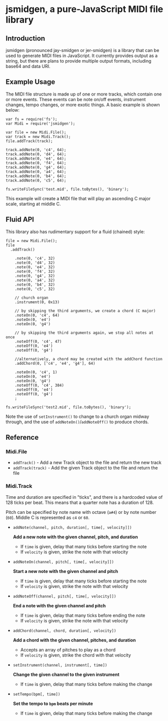 # jsmidgen, a pure-JavaScript MIDI file library

## Introduction

jsmidgen (pronounced jay-smidgen or jer-smidgen) is a library that can be used
to generate MIDI files in JavaScript. It currently provides output as a string,
but there are plans to provide multiple output formats, including base64 and
data URI.

## Example Usage

The MIDI file structure is made up of one or more tracks, which contain one or
more events. These events can be note on/off events, instrument changes, tempo
changes, or more exotic things. A basic example is shown below:

    var fs = require('fs');
    var Midi = require('jsmidgen');

    var file = new Midi.File();
    var track = new Midi.Track();
    file.addTrack(track);

    track.addNote(0, 'c4', 64);
    track.addNote(0, 'd4', 64);
    track.addNote(0, 'e4', 64);
    track.addNote(0, 'f4', 64);
    track.addNote(0, 'g4', 64);
    track.addNote(0, 'a4', 64);
    track.addNote(0, 'b4', 64);
    track.addNote(0, 'c5', 64);

    fs.writeFileSync('test.mid', file.toBytes(), 'binary');

This example will create a MIDI file that will play an ascending C major scale,
starting at middle C.

## Fluid API

This library also has rudimentary support for a fluid (chained) style:

    file = new Midi.File();
    file
      .addTrack()

        .note(0, 'c4', 32)
        .note(0, 'd4', 32)
        .note(0, 'e4', 32)
        .note(0, 'f4', 32)
        .note(0, 'g4', 32)
        .note(0, 'a4', 32)
        .note(0, 'b4', 32)
        .note(0, 'c5', 32)

        // church organ
        .instrument(0, 0x13)

        // by skipping the third arguments, we create a chord (C major)
        .noteOn(0, 'c4', 64)
        .noteOn(0, 'e4')
        .noteOn(0, 'g4')

        // by skipping the third arguments again, we stop all notes at once
        .noteOff(0, 'c4', 47)
        .noteOff(0, 'e4')
        .noteOff(0, 'g4')

        //alternatively, a chord may be created with the addChord function
        .addChord(0, ['c4', 'e4', 'g4'], 64)

        .noteOn(0, 'c4', 1)
        .noteOn(0, 'e4')
        .noteOn(0, 'g4')
        .noteOff(0, 'c4', 384)
        .noteOff(0, 'e4')
        .noteOff(0, 'g4')
        ;

    fs.writeFileSync('test2.mid', file.toBytes(), 'binary');

Note the use of `setInstrument()` to change to a church organ midway through,
and the use of `addNoteOn()`/`addNoteOff()` to produce chords.

## Reference

### Midi.File

 - `addTrack()` - Add a new Track object to the file and return the new track
 - `addTrack(track)` - Add the given Track object to the file and return the file

### Midi.Track

Time and duration are specified in "ticks", and there is a hardcoded
value of 128 ticks per beat. This means that a quarter note has a duration of 128.

Pitch can be specified by note name with octave (`a#4`) or by note number (`60`).
Middle C is represented as `c4` or `60`.

 - `addNote(channel, pitch, duration[, time[, velocity]])`

   **Add a new note with the given channel, pitch, and duration**
   - If `time` is given, delay that many ticks before starting the note
   - If `velocity` is given, strike the note with that velocity
 - `addNoteOn(channel, pitch[, time[, velocity]])`

   **Start a new note with the given channel and pitch**
   - If `time` is given, delay that many ticks before starting the note
   - If `velocity` is given, strike the note with that velocity
 - `addNoteOff(channel, pitch[, time[, velocity]])`

   **End a note with the given channel and pitch**
   - If `time` is given, delay that many ticks before ending the note
   - If `velocity` is given, strike the note with that velocity
 - `addChord(channel, chord, duration[, velocity])`

   **Add a chord with the given channel, pitches, and duration**
   - Accepts an array of pitches to play as a chord
   - If `velocity` is given, strike the chord with that velocity
 - `setInstrument(channel, instrument[, time])`

   **Change the given channel to the given instrument**
   - If `time` is given, delay that many ticks before making the change
 - `setTempo(bpm[, time])`

   **Set the tempo to `bpm` beats per minute**
   - If `time` is given, delay that many ticks before making the change
